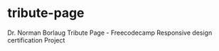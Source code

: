 # tribute-page
Dr. Norman Borlaug Tribute Page - Freecodecamp Responsive design certification Project
